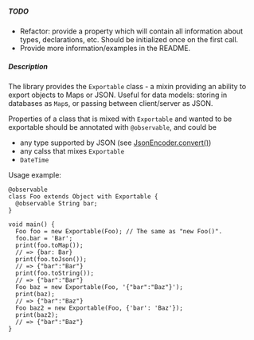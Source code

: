 ##### TODO

* Refactor: provide a property which will contain all information about types,
  declarations, etc. Should be initialized once on the first call.
* Provide more information/examples in the README.

##### Description

The library provides the `Exportable` class - a mixin providing an ability to
export objects to Maps or JSON. Useful for data models: storing in databases as
`Map`s, or passing between client/server as JSON.

Properties of a class that is mixed with `Exportable` and wanted to be
exportable should be annotated with `@observable`, and could be

* any type supported by JSON (see [JsonEncoder.convert()](http://api.dartlang.org/docs/channels/stable/latest/dart_convert/JsonEncoder.html#convert))
* any calss that mixes `Exportable`
* `DateTime`

Usage example:

    @observable
    class Foo extends Object with Exportable {
      @observable String bar;
    }

    void main() {
      Foo foo = new Exportable(Foo); // The same as "new Foo()".
      foo.bar = 'Bar';
      print(foo.toMap());
      // => {bar: Bar}
      print(foo.toJson());
      // => {"bar":"Bar"}
      print(foo.toString());
      // => {"bar":"Bar"}
      Foo baz = new Exportable(Foo, '{"bar":"Baz"}');
      print(baz);
      // => {"bar":"Baz"}
      Foo baz2 = new Exportable(Foo, {'bar': 'Baz'});
      print(baz2);
      // => {"bar":"Baz"}
    }
